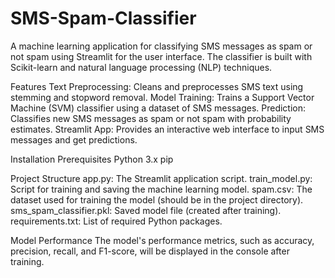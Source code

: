 # SMS-Spam-Classifier
A machine learning application for classifying SMS messages as spam or not spam using Streamlit for the user interface. The classifier is built with Scikit-learn and natural language processing (NLP) techniques.

Features
  Text Preprocessing: Cleans and preprocesses SMS text using stemming and stopword removal.
  Model Training: Trains a Support Vector Machine (SVM) classifier using a dataset of SMS messages.
  Prediction: Classifies new SMS messages as spam or not spam with probability estimates.
  Streamlit App: Provides an interactive web interface to input SMS messages and get predictions.

Installation
  Prerequisites
  Python 3.x
  pip

Project Structure
  app.py: The Streamlit application script.
  train_model.py: Script for training and saving the machine learning model.
  spam.csv: The dataset used for training the model (should be in the project directory).
  sms_spam_classifier.pkl: Saved model file (created after training).
  requirements.txt: List of required Python packages.

Model Performance
  The model's performance metrics, such as accuracy, precision, recall, and F1-score, will be displayed in the console after training.

